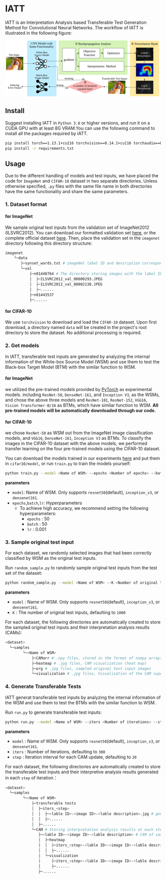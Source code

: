 # IATT

IATT is an Interpretation Analysis based Transferable Test Generation Method for Convolutional Neural Networks. The workflow of IATT is illustrated in the following figure:

![The Workflow of IATT](/images/workflow.svg "The Workflow of IATT")

## Install

Suggest installing IATT in `Python 3.8` or higher versions, and run it on a CUDA GPU with at least 8G VRAM.You can use the following command to install all the packages required by IATT.

```bash
pip install torch==1.13.1+cu116 torchvision==0.14.1+cu116 torchaudio==0.13.1 --extra-index-url https://download.pytorch.org/whl/cu116
pip install -r requirements.txt
```

## Usage

Due to the different handling of models and test inputs, we have placed the code for `ImageNet` and `CIFAR-10` dataset in two separate directories. Unless otherwise specified, `.py` files with the same file name in both directories have the same functionality and share the same parameters.

### 1. Dataset format

#### for ImageNet

We sample original test inputs from the validation set of ImageNet2012 (ILSVRC2012). You can download our formatted validation set [here](https://drive.google.com/file/d/1As-8IfRNbcQjAR3ev7GIHFtv2bzclXal/view?usp=sharing), or the complete official dataset [here](https://image-net.org/challenges/LSVRC/2012/2012-downloads.php). Then, place the validation set in the `imagenet` directory following this directory structure:

```bash
imagenet     
    └─data
       ├─synset_words.txt # imageNet label ID and description correspondence (already exists)                   
       └─val                   
           ├─n01440764 # The directory storing images with the label ID n01440764
           │  ├─ILSVRC2012_val_00000293.JPEG
           │  ├─ILSVRC2012_val_00002138.JPEG
           │  ├─......       
           ├─n01443537   
           ├─......
```

#### for CIFAR-10

We use `torchvision` to download and load the `CIFAR-10` dataset. Upon first download, a directory named `data` will be created in the project's root directory to store the dataset. No additional processing is required.

### 2. Get models

In IATT, transferable test inputs are generated by analyzing the internal information of the White-box Source Model (WSM) and use them to test the Black-box Target Model (BTM) with the similar function to WSM.

#### for ImageNet

we utilized the pre-trained models provided by [PyTorch](https://pytorch.org/vision/stable/models.html) as experimental models. including `ResNet-50`, `DenseNet-161`, and `Inception V3`, as the WSMs, and chose the above three models and `ResNet-101`, `ResNet-152`, `VGG16`, `Vision Transformer-B/16` as BTMs, which have similar function to WSM. **All pre-trained models will be automatically downloaded through our code.**

#### for CIFAR-10

we chose `ResNet-50` as WSM out from the ImageNet image classification models, and `VGG16`, `DenseNet-161`, `Inception V3` as BTMs. To classify the images in the CIFAR-10 dataset with the above models, we performed transfer learning on the four pre-trained models using the CIFAR-10 dataset.

You can download the models trained in our experiments [here](https://drive.google.com/drive/folders/1GVcJGUl02UR8p-YVYCJ9Q9xZKlz0liKG?usp=sharing) and put them in `cifar10/model`, or run `train.py` to train the models yourself:

```bash
python train.py --model <Name of WSM> --epochs <Number of epochs> --batch <batch_size> --lr <learning_rate>
```

**parameters**

* `model`: Name of WSM. Only supports `resnet50`(default), `inception_v3`, or `densenet161`.
* `epochs`,`batch`,`lr`: Hyperparameters
  * To achieve high accuracy, we recommend setting the following hyperparameters:
    * `epochs` : 50
    * `batch` : 50
    * `lr` : 0.001

### 3. Sample original test input

For each dataset, we randomly selected images that had been correctly classified by WSM as the original test inputs.

Run `random_sample.py` to randomly sample original test inputs from the test set of the dataset:

```bash
python random_sample.py --model <Name of WSM> --K <Number of original test inputs>
```

**parameters**

* `model` : Name of WSM. Only supports `resnet50`(default), `inception_v3`, or `densenet161`.
* `K` : The number of original test inputs, defaulting to `1000`

For each dataset, the following directories are automatically created to store the sampled original test inputs and
their interpretation analysis results (CAMs):

```bash
<dataset>
  └─samples
        └─<Name of WSM>
            ├─CAMarr # .npy files, stored in the format of numpy arrays for CAMs
            ├─heatmap # .jpg files, CAM visualization (heat map)
            ├─org # .jpg files, sampled original test input images
            └─visualization # .jpg files, Visualization of the CAM superimposed on the original test inputs
```

### 4. Generate Transferable Tests

IATT generat transferable test inputs by analyzing the internal information of the WSM and use them to test the BTMs with the similar function to WSM.

Run `run.py` to generate transferable test inputs:

```bash
python run.py --model <Name of WSM> --iters <Number of iterations> --step <Iteration interval for each CAM update>
```

**parameters**

* `model` : Name of WSM. Only supports `resnet50`(default), `inception_v3`, or `densenet161`.
* `iters` : Number of iterations, defaulting to `300`
* `step` : Iteration interval for each CAM update, defaulting to `20`

For each dataset, the following directories are automatically created to store the transferable test inputs and their interpretive analysis results generated in each `step` of iteration：

```bash
<dataset>
  └─samples
        └─<Name of WSM>
            ├─transferable tests
            │  ├─iters_<step>
            │  │  ├─<lable ID>-<image ID>-<lable description>.jpg # generated transferable test
            │  │  ├─......
            │  ├─......
            └─CAM # Storing interpretation analysis results at each step of iteration
               ├─<lable ID>-<image ID>-<lable description> # CAM of same-name transferable test inputs
               │  ├─heatmap
               │  │  ├─iters_<step>-<lable ID>-<image ID>-<lable description>.jpg 
               │  │  ├─......
               │  └─visualization
               │     ├─iters_<step>-<lable ID>-<image ID>-<lable description>.jpg
               │     ├─......
               ├─......
```

